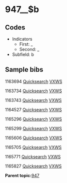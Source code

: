 # 947\_\_$b

## Codes

-   Indicators
    -   First: \_
    -   Second: \_
-   Subfield: b

## Sample bibs

1163694 [Quicksearch](https://search.library.yale.edu/catalog/1163694) [VXWS](http://prodorbis.library.yale.edu:7014/vxws/GetHoldingsService?bibId=1163694)

1163734 [Quicksearch](https://search.library.yale.edu/catalog/1163734) [VXWS](http://prodorbis.library.yale.edu:7014/vxws/GetHoldingsService?bibId=1163734)

1163743 [Quicksearch](https://search.library.yale.edu/catalog/1163743) [VXWS](http://prodorbis.library.yale.edu:7014/vxws/GetHoldingsService?bibId=1163743)

1164527 [Quicksearch](https://search.library.yale.edu/catalog/1164527) [VXWS](http://prodorbis.library.yale.edu:7014/vxws/GetHoldingsService?bibId=1164527)

1165296 [Quicksearch](https://search.library.yale.edu/catalog/1165296) [VXWS](http://prodorbis.library.yale.edu:7014/vxws/GetHoldingsService?bibId=1165296)

1165299 [Quicksearch](https://search.library.yale.edu/catalog/1165299) [VXWS](http://prodorbis.library.yale.edu:7014/vxws/GetHoldingsService?bibId=1165299)

1165606 [Quicksearch](https://search.library.yale.edu/catalog/1165606) [VXWS](http://prodorbis.library.yale.edu:7014/vxws/GetHoldingsService?bibId=1165606)

1165705 [Quicksearch](https://search.library.yale.edu/catalog/1165705) [VXWS](http://prodorbis.library.yale.edu:7014/vxws/GetHoldingsService?bibId=1165705)

1165771 [Quicksearch](https://search.library.yale.edu/catalog/1165771) [VXWS](http://prodorbis.library.yale.edu:7014/vxws/GetHoldingsService?bibId=1165771)

1165827 [Quicksearch](https://search.library.yale.edu/catalog/1165827) [VXWS](http://prodorbis.library.yale.edu:7014/vxws/GetHoldingsService?bibId=1165827)

**Parent topic:**[947](../../tags/947/947.md)

